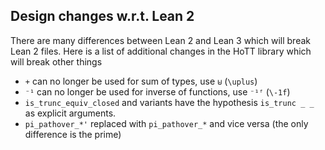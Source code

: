 ## Design changes w.r.t. Lean 2

There are many differences between Lean 2 and Lean 3 which will break Lean 2 files. Here is a list of additional changes in the HoTT library which will break other things

* `+` can no longer be used for sum of types, use `⊎` (`\uplus`)
* `⁻¹` can no longer be used for inverse of functions, use `⁻¹ᶠ` (`\-1f`)
* `is_trunc_equiv_closed` and variants have the hypothesis `is_trunc _ _` as explicit arguments.
* `pi_pathover_*'` replaced with `pi_pathover_*` and vice versa (the only difference is the prime)
<!-- (to do) * renamed `eq_of_fn_eq_fn` to `inj` -->